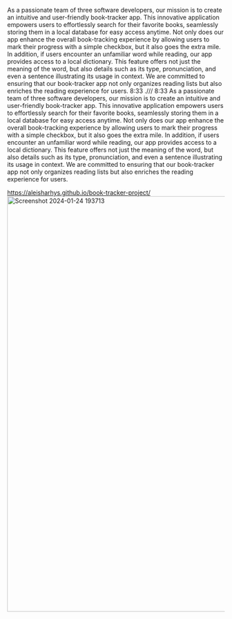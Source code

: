 
As a passionate team of three software developers, our mission is to create an intuitive and user-friendly book-tracker app. This innovative application empowers users to effortlessly search for their favorite books, seamlessly storing them in a local database for easy access anytime. Not only does our app enhance the overall book-tracking experience by allowing users to mark their progress with a simple checkbox, but it also goes the extra mile.
In addition, if users encounter an unfamiliar word while reading, our app provides access to a local dictionary. This feature offers not just the meaning of the word, but also details such as its type, pronunciation, and even a sentence illustrating its usage in context. We are committed to ensuring that our book-tracker app not only organizes reading lists but also enriches the reading experience for users.
8:33
.///
8:33
As a passionate team of three software developers, our mission is to create an intuitive and user-friendly book-tracker app. This innovative application empowers users to effortlessly search for their favorite books, seamlessly storing them in a local database for easy access anytime. Not only does our app enhance the overall book-tracking experience by allowing users to mark their progress with a simple checkbox, but it also goes the extra mile.
In addition, if users encounter an unfamiliar word while reading, our app provides access to a local dictionary. This feature offers not just the meaning of the word, but also details such as its type, pronunciation, and even a sentence illustrating its usage in context. We are committed to ensuring that our book-tracker app not only organizes reading lists but also enriches the reading experience for users.

https://aleisharhys.github.io/book-tracker-project/
<img width="960" alt="Screenshot 2024-01-24 193713" src="https://github.com/aleisharhys/book-tracker-project/assets/147520136/7a512b78-04c2-460b-9a6f-c88e7ce825c9">
